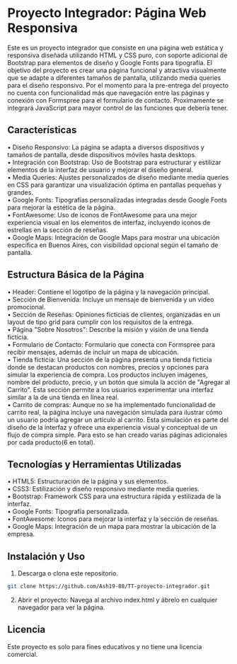 # Proyecto Integrador: Página Web Responsiva

Este es un proyecto integrador que consiste en una página web estática y responsiva diseñada utilizando HTML y CSS puro, con soporte adicional de Bootstrap para elementos de diseño y Google Fonts para tipografía. El objetivo del proyecto es crear una página funcional y atractiva visualmente que se adapte a diferentes tamaños de pantalla, utilizando media queries para el diseño responsivo. Por el momento para la pre-entrega del proyecto no cuenta con funcionalidad más que navegación entre las páginas y conexión con Formspree para el formulario de contacto. Proximamente se integrará JavaScript para mayor control de las funciones que debería tener.

## Características

• Diseño Responsivo: La página se adapta a diversos dispositivos y tamaños de pantalla, desde dispositivos móviles hasta desktops.  
• Integración con Bootstrap: Uso de Bootstrap para estructurar y estilizar elementos de la interfaz de usuario y mejorar el diseño general.  
• Media Queries: Ajustes personalizados de diseño mediante media queries en CSS para garantizar una visualización óptima en pantallas pequeñas y grandes.  
• Google Fonts: Tipografías personalizadas integradas desde Google Fonts para mejorar la estética de la página.  
• FontAwesome: Uso de iconos de FontAwesome para una mejor experiencia visual en los elementos de interfaz, incluyendo iconos de estrellas en la sección de reseñas.  
• Google Maps: Integración de Google Maps para mostrar una ubicación específica en Buenos Aires, con visibilidad opcional según el tamaño de pantalla.

## Estructura Básica de la Página

• Header: Contiene el logotipo de la página y la navegación principal.  
• Sección de Bienvenida: Incluye un mensaje de bienvenida y un video promocional.  
• Sección de Reseñas: Opiniones ficticias de clientes, organizadas en un layout de tipo grid para cumplir con los requisitos de la entrega.  
• Página "Sobre Nosotros": Describe la misión y visión de una tienda ficticia.  
• Formulario de Contacto: Formulario que conecta con Formspree para recibir mensajes, además de incluir un mapa de ubicación.  
• Tienda ficticia: Una sección de la página presenta una tienda ficticia donde se destacan productos con nombres, precios y opciones para simular la experiencia de compra. Los productos incluyen imágenes, nombre del producto, precio, y un botón que simula la acción de "Agregar al Carrito".   Esta sección permite a los usuarios experimentar una interfaz similar a la de una tienda en línea real.  
• Carrito de compras: Aunque no se ha implementado funcionalidad de carrito real, la página incluye una navegación simulada para ilustrar cómo un usuario podría agregar un artículo al carrito. Esta simulación es parte del diseño de la interfaz y ofrece una experiencia visual y conceptual de un flujo de compra simple. Para esto se han creado varias páginas adicionales por cada producto(6 en total).

## Tecnologías y Herramientas Utilizadas

• HTML5: Estructuración de la página y sus elementos.  
• CSS3: Estilización y diseño responsivo mediante media queries.  
• Bootstrap: Framework CSS para una estructura rápida y estilizada de la interfaz.  
• Google Fonts: Tipografía personalizada.  
• FontAwesome: Iconos para mejorar la interfaz y la sección de reseñas.  
• Google Maps: Integración de un mapa para mostrar la ubicación de la empresa.

## Instalación y Uso

1. Descarga o clona este repositorio.

```bash
git clone https://github.com/Ash19-88/TT-proyecto-integrador.git
```

2. Abrir el proyecto: Navega al archivo index.html y ábrelo en cualquier navegador para ver la página.

## Licencia

Este proyecto es solo para fines educativos y no tiene una licencia comercial.

